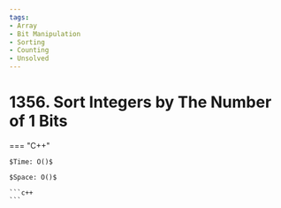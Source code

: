 ```yaml
---
tags:
- Array
- Bit Manipulation
- Sorting
- Counting
- Unsolved
---
```



# 1356. Sort Integers by The Number of 1 Bits

=== "C++"

    $Time: O()$

    $Space: O()$

    ```c++
    ```